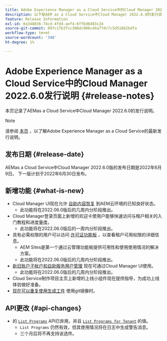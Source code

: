 ```yaml
---
title: Adobe Experience Manager as a Cloud Service中的Cloud Manager 2022.6.0发行说明
description: 以下是AEM as a Cloud Service中Cloud Manager 2022.6.0的发行说明。
feature: Release Information
exl-id: 0a348836-74cd-4fd4-aef4-6ffbd6483c24
source-git-commit: 097c17b37cc308dc906cd4af7dc7c5d51862bdfa
workflow-type: tm+mt
source-wordcount: '348'
ht-degree: 1%

---
```


# Adobe Experience Manager as a Cloud Service中的Cloud Manager 2022.6.0发行说明 {#release-notes}

本页记录了AEMas a Cloud Service中Cloud Manager 2022.6.0的发行说明。

>[!NOTE]
>
>请参阅 [本页](/help/release-notes/release-notes-cloud/release-notes-current.md) ，以了解Adobe Experience Manager as a Cloud Service的最新发行说明。

## 发布日期 {#release-date}

AEMas a Cloud Service中Cloud Manager 2022.6.0版的发布日期是2022年6月9日。 下一版计划于2022年6月30日发布。

## 新增功能 {#what-is-new}

* Cloud Manager UI现在允许 [自助内容恢复](/help/operations/backup.md) 到AEM云环境的已知良好状态。
   * 此功能将在2022.06.0版后的几周内分阶段推出。
* Cloud Manager登录页面上新增的欢迎卡使用户能够快速访问与租户相关的入门教程和进度量度。
   * 此功能将在2022.06.0版后的一周内分阶段推出。
* 具有必需权限的用户可以访问 [许可证功能板](/help/implementing/cloud-manager/license-dashboard.md) ，以查看租户可用权限的详细信息。
   * AEM Sites是第一个通过云管理功能板提供可用性和使用使用情况的解决方案。
   * 此功能将在2022.06.0版后的几周内分阶段推出。
* [新旧账户子帐户和自助服务用户管理](/help/implementing/cloud-manager/user-access-new-relic.md) 现在可通过Cloud Manager UI使用。
   * 此功能将在2022.06.0版后的几周内分阶段推出。
* Cloud Service制作项目主页上新增的上线小组件现在提供指导，为成功上线体验做好准备。
* [现在可以重复使用生成工件](/help/implementing/cloud-manager/getting-access-to-aem-in-cloud/setting-up-project.md#build-artifact-reuse) 使用git镜像时。

## API更改 {#api-changes}

* 的 [`List Programs`](https://developer.adobe.com/experience-cloud/cloud-manager/reference/api/#operation/getPrograms) API已弃用，并且 [`List Programs for Tenant`](https://developer.adobe.com/experience-cloud/cloud-manager/reference/api/#operation/getProgramsForTenant) 的值。
   * `List Programs` 仍然有效，但其使用情况将在日志中生成警告消息。
   * 三个月后将不再支持该选件。
